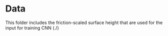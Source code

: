 # Data

This folder includes the friction-scaled surface height that are used for the input for training CNN (./)
